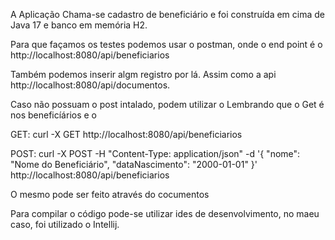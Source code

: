 A Aplicação Chama-se cadastro de beneficiário e foi construída em cima de Java 17 e banco em memória H2.

Para que façamos os testes podemos usar o postman, onde o end point é o http://localhost:8080/api/beneficiarios

Também podemos inserir algm registro por lá. Assim como a api http://localhost:8080/api/documentos.

Caso não possuam o post intalado, podem utilizar o 
Lembrando que o Get é nos beneficíários e o 

GET: curl -X GET http://localhost:8080/api/beneficiarios

POST: curl -X POST -H "Content-Type: application/json" -d '{
    "nome": "Nome do Beneficiário",
    "dataNascimento": "2000-01-01"
}' http://localhost:8080/api/beneficiarios


O mesmo pode ser feito através do cocumentos


Para compilar o código pode-se utilizar ides de desenvolvimento, no maeu caso, foi utilizado o Intellij.